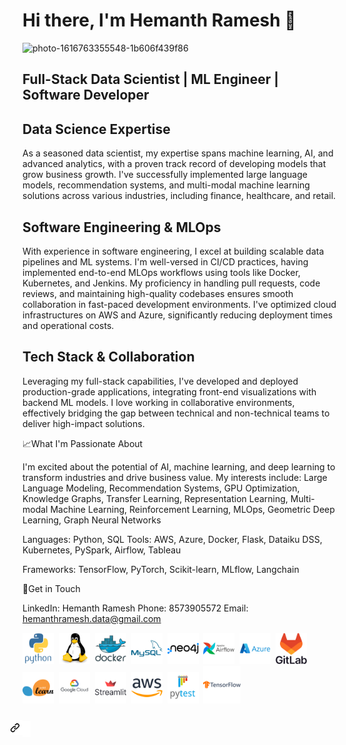 
# Hi there, I'm Hemanth Ramesh 👋

![photo-1616763355548-1b606f439f86](https://raw.githubusercontent.com/abhisheknaiidu/abhisheknaiidu/master/code.gif)

## Full-Stack Data Scientist | ML Engineer | Software Developer

## Data Science Expertise
As a seasoned data scientist, my expertise spans machine learning, AI, and advanced analytics, with a proven track record of developing models that grow business growth. I've successfully implemented large language models, recommendation systems, and multi-modal machine learning solutions across various industries, including finance, healthcare, and retail.

## Software Engineering & MLOps
With experience in software engineering, I excel at building scalable data pipelines and ML systems. I'm well-versed in CI/CD practices, having implemented end-to-end MLOps workflows using tools like Docker, Kubernetes, and Jenkins. My proficiency in handling pull requests, code reviews, and maintaining high-quality codebases ensures smooth collaboration in fast-paced development environments. I've optimized cloud infrastructures on AWS and Azure, significantly reducing deployment times and operational costs.

## Tech Stack & Collaboration
Leveraging my full-stack capabilities, I've developed and deployed production-grade applications, integrating front-end visualizations with backend ML models. I love working in collaborative environments, effectively bridging the gap between technical and non-technical teams to deliver high-impact solutions.

📈What I'm Passionate About

I'm excited about the potential of AI, machine learning, and deep learning to transform industries and drive business value. My interests include:
Large Language Modeling, Recommendation Systems, GPU Optimization, Knowledge Graphs, Transfer Learning, Representation Learning, Multi-modal Machine Learning, Reinforcement Learning, MLOps, Geometric Deep Learning, Graph Neural Networks

Languages: Python, SQL
Tools: AWS, Azure, Docker, Flask, Dataiku DSS, Kubernetes, PySpark, Airflow, Tableau

Frameworks: TensorFlow, PyTorch, Scikit-learn, MLflow, Langchain

🤝Get in Touch

LinkedIn: Hemanth Ramesh
Phone: 8573905572
Email: hemanthramesh.data@gmail.com

<div> 
   <img src= "https://github.com/devicons/devicon/blob/master/icons/python/python-original-wordmark.svg" title="PYTHON" alt="PYTHON" width="50" height="50"/>&nbsp;
   <img src= "https://github.com/devicons/devicon/blob/master/icons/linux/linux-original.svg" title="Linux" alt="Linux" width="50" height="50"/>&nbsp;
   <img src = "https://github.com/devicons/devicon/blob/master/icons/docker/docker-original-wordmark.svg" title="Docker" alt= "Docker" width="50" height = "50"/>&nbsp;
   <img src = "https://github.com/devicons/devicon/blob/master/icons/mysql/mysql-plain-wordmark.svg" title="Mysql" alt = "Mysql" width="50" height ="50"/>&nbsp;
   <img src = "https://github.com/devicons/devicon/blob/master/icons/neo4j/neo4j-original-wordmark.svg" title ="neo4j" alt= "neo4j" width="50" height ="50"/>&nbsp;
   <img src = "https://github.com/devicons/devicon/blob/master/icons/apacheairflow/apacheairflow-original-wordmark.svg" title ="Airflow" alt= "Airflow" width="50" height ="50"/>&nbsp;
   <img src = "https://github.com/devicons/devicon/blob/master/icons/azure/azure-original-wordmark.svg" title ="Azure" alt= "Azure" width="50" height ="50"/>&nbsp;
   <img src = "https://github.com/devicons/devicon/blob/master/icons/gitlab/gitlab-original-wordmark.svg" title ="Gitlab" alt= "Gitlab" width="50" height ="50"/>&nbsp;
   <img src = "https://github.com/devicons/devicon/blob/master/icons/scikitlearn/scikitlearn-original.svg" title ="SKlearn" alt= "SKlearn" width="50" height ="50"/>&nbsp;
   <img src = "https://github.com/devicons/devicon/blob/master/icons/googlecloud/googlecloud-original-wordmark.svg" title ="GCP" alt= "GCP" width="50" height ="50"/>&nbsp;
   <img src = "https://github.com/devicons/devicon/blob/master/icons/streamlit/streamlit-original-wordmark.svg" title ="Streamlit" alt= "Streamlit" width="50" height ="50"/>&nbsp;
   <img src = "https://github.com/devicons/devicon/blob/master/icons/amazonwebservices/amazonwebservices-original-wordmark.svg" title ="AWS" alt= "AWS" width="50" height ="50"/>&nbsp;
   <img src = "https://github.com/devicons/devicon/blob/master/icons/pytest/pytest-original-wordmark.svg" title ="Test" alt= "Test" width="50" height ="50"/>&nbsp;
   <img src = "https://github.com/devicons/devicon/blob/master/icons/tensorflow/tensorflow-original-wordmark.svg" title ="Tensorflow" alt= "Tensorflow" width="60" height ="60"/>&nbsp;
</div>

<h2 dir="auto" style="box-sizing: border-box; margin-top: 24px; margin-bottom: 16px; font-size: 1.5em; font-weight: 600; line-height: 1.25; padding-bottom: 0.3em; border-bottom: 1px solid var(--color-border-muted);"><a id="user-content--profile-hits-counter-" class="anchor" aria-hidden="true" href="https://github.com/alexandresanlim/Badges4-README.md-Profile#-profile-hits-counter-" style="box-sizing: border-box; background-color: rgb(255, 255, 255); color: var(--color-accent-fg); text-decoration: none; transition: color 80ms cubic-bezier(0.33, 1, 0.68, 1) 0s, background-color, box-shadow, border-color; float: left; padding-right: 4px; margin-left: -20px; line-height: 1; font-family: -apple-system, BlinkMacSystemFont, &quot;Segoe UI&quot;, Helvetica, Arial, sans-serif, &quot;Apple Color Emoji&quot;, &quot;Segoe UI Emoji&quot;; font-size: 24px; font-style: normal; font-variant-ligatures: normal; font-variant-caps: normal; font-weight: 600; letter-spacing: normal; orphans: 2; text-align: start; text-indent: 0px; text-transform: none; white-space: normal; widows: 2; word-spacing: 0px; -webkit-text-stroke-width: 0px;"><svg class="octicon octicon-link" viewBox="0 0 16 16" version="1.1" width="16" height="16" aria-hidden="true"><path fill-rule="evenodd" d="M7.775 3.275a.75.75 0 001.06 1.06l1.25-1.25a2 2 0 112.83 2.83l-2.5 2.5a2 2 0 01-2.83 0 .75.75 0 00-1.06 1.06 3.5 3.5 0 004.95 0l2.5-2.5a3.5 3.5 0 00-4.95-4.95l-1.25 1.25zm-4.69 9.64a2 2 0 010-2.83l2.5-2.5a2 2 0 012.83 0 .75.75 0 001.06-1.06 3.5 3.5 0 00-4.95 0l-2.5 2.5a3.5 3.5 0 004.95 4.95l1.25-1.25a.75.75 0 00-1.06-1.06l-1.25 1.25a2 2 0 01-2.83 0z"></path></svg></a><g-emoji class="g-emoji" alias="dart" fallback-src="https://github.githubassets.com/images/icons/emoji/unicode/1f3af.png" style="box-sizing: border-box; display: inline-block; min-width: 1ch; font-family: &quot;Apple Color Emoji&quot;, &quot;Segoe UI Emoji&quot;, &quot;Segoe UI Symbol&quot;; font-size: 1.25em; font-weight: 400; line-height: 1; vertical-align: -0.075em; font-style: normal; color: rgb(36, 41, 47); font-variant-ligatures: normal; font-variant-caps: normal; letter-spacing: normal; orphans: 2; text-align: start; text-indent: 0px; text-transform: none; white-space: normal; widows: 2; word-spacing: 0px; -webkit-text-stroke-width: 0px; background-color: rgb(255, 255, 255); text-decoration-thickness: initial; text-decoration-style: initial; text-decoration-color: initial;"><br class="Apple-interchange-newline"><!--EndFragment-->
</body>
</html>
